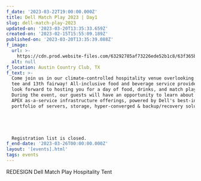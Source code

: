 ```yaml
---
f_date: '2023-03-22T19:00:00.000Z'
title: Dell Match Play 2023 | Day1
slug: dell-match-play-2023
updated-on: '2023-03-20T13:35:33.659Z'
created-on: '2023-02-15T15:55:09.189Z'
published-on: '2023-03-20T13:35:39.088Z'
f_image:
  url: >-
    https://cdn.prod.website-files.com/63292785af73226ede52b1c8/63f365bd13c6d33df7be0eac_austin-country-club.avif
  alt: null
f_location: Austin Country Club, TX
f_text: >-
  Come join us in our climate-controlled hospitality venue overlooking the 16th
  tee and 13th fairway! All-inclusive food and beverage service provided. We
  look forward to hosting you for a day of food, drinks, and match play golf!
  During the event, our guests will have an opportunity to learn about Dell's
  APEX as-a-service infrastructure offerings, powered by Dell's best-in-class
  portfolio of servers, storage, hyper-converged & backup/recovery solutions.


  ‍


  Registration list is closed.
f_end-date: '2023-03-26T00:00:00.000Z'
layout: '[events].html'
tags: events
---
```


REDESIGN Dell Match Play Hospitality Tent
